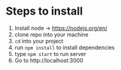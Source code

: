 # Steps to install

1. Install node -> https://nodejs.org/en/
2. clone repo into your machine
3. `cd` into your project
4. run `npm install` to install dependencies
5. type `npm start` to run server
6. Go to http://localhost:3000